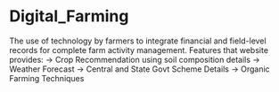 # Digital_Farming
The use of technology by farmers to integrate financial and field-level records for complete farm activity management.
Features that website provides: 
-> Crop Recommendation using soil composition details
-> Weather Forecast
-> Central and State Govt Scheme Details
-> Organic Farming Techniques
